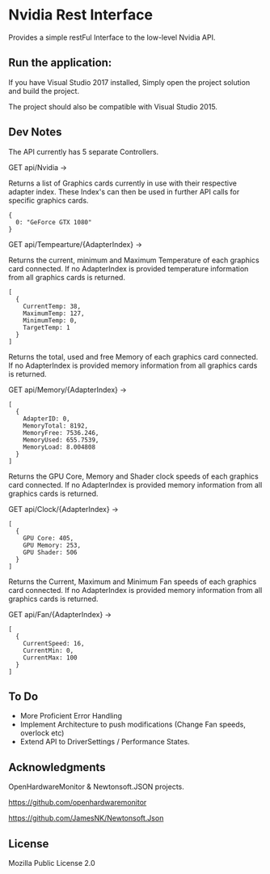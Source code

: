 # Nvidia Rest Interface

Provides a simple restFul Interface to the low-level Nvidia API.

## Run the application:

If you have Visual Studio 2017 installed, Simply open the project solution and build the project.

The project should also be compatible with Visual Studio 2015.

## Dev Notes

The API currently has 5 separate Controllers.

GET api/Nvidia ->

Returns a list of Graphics cards currently in use with their respective adapter index.
These Index's can then be used in further API calls for specific graphics cards.
```
{
  0: "GeForce GTX 1080"
}
```

GET api/Tempearture/{AdapterIndex} ->

Returns the current, minimum and Maximum Temperature of each graphics card connected.
If no AdapterIndex is provided temperature information from all graphics cards is returned.
```
[
  {
    CurrentTemp: 38,
    MaximumTemp: 127,
    MinimumTemp: 0,
    TargetTemp: 1
  }
]
```

Returns the total, used and free Memory of each graphics card connected.
If no AdapterIndex is provided memory information from all graphics cards is returned.

GET api/Memory/{AdapterIndex} ->
```
[
  {
    AdapterID: 0,
    MemoryTotal: 8192,
    MemoryFree: 7536.246,
    MemoryUsed: 655.7539,
    MemoryLoad: 8.004808
  }
]
```
Returns the GPU Core, Memory and Shader clock speeds of each graphics card connected.
If no AdapterIndex is provided memory information from all graphics cards is returned.

GET api/Clock/{AdapterIndex} ->
```
[
  {
    GPU Core: 405,
    GPU Memory: 253,
    GPU Shader: 506
  }
]
```
Returns the Current, Maximum and Minimum Fan speeds of each graphics card connected.
If no AdapterIndex is provided memory information from all graphics cards is returned.

GET api/Fan/{AdapterIndex} ->
```
[
  {
    CurrentSpeed: 16,
    CurrentMin: 0,
    CurrentMax: 100
  }
]
```

## To Do

 - More Proficient Error Handling
 - Implement Architecture to push modifications (Change Fan speeds, overlock etc)
 - Extend API to DriverSettings / Performance States.

## Acknowledgments
OpenHardwareMonitor & Newtonsoft.JSON projects.

https://github.com/openhardwaremonitor

https://github.com/JamesNK/Newtonsoft.Json

## License

Mozilla Public License 2.0

